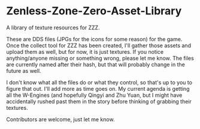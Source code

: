 # Zenless-Zone-Zero-Asset-Library
A library of texture resources for ZZZ.

These are DDS files (JPGs for the icons for some reason) for the game. Once the collect tool for ZZZ has been created, I'll gather those assets and upload them as well, but for now, it is just textures. If you notice anything/anyone missing or something wrong, please let me know. The files are currently named after their hash, but that will probably change in the future as well.

I don't know what all the files do or what they control, so that's up to you to figure that out. I'll add more as time goes on. My current agenda is getting all the W-Engines (and hopefully Qingyi and Zhu Yuan, but I might have accidentally rushed past them in the story before thinking of grabbing their textures.

Contributors are welcome, just let me know.
